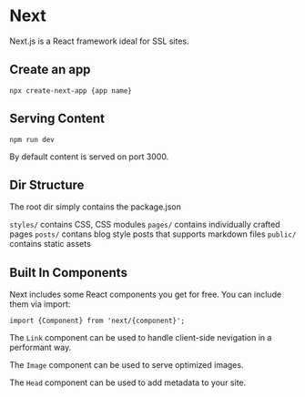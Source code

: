 # Next

Next.js is a React framework ideal for SSL sites.

## Create an app

`npx create-next-app {app name}`

## Serving Content

`npm run dev`

By default content is served on port 3000.

## Dir Structure

The root dir simply contains the package.json

`styles/` contains CSS, CSS modules
`pages/` contains individually crafted pages
`posts/` contans blog style posts that supports markdown files
`public/` contains static assets

## Built In Components

Next includes some React components you get for free. You can include them via import:

`import {Component} from 'next/{component}';`

The `Link` component can be used to handle client-side nevigation in a performant way.

The `Image` component can be used to serve optimized images.

The `Head` component can be used to add metadata to your site.
